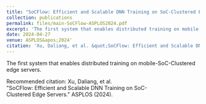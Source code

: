```yaml
---
title: "SoCFlow: Efficient and Scalable DNN Training on SoC-Clustered Edge Servers"
collection: publications
permalink: files/main-SoCFlow-ASPLOS2024.pdf
excerpt: 'The first system that enables distributed training on mobile-SoC-Clustered edge servers.'
date: 2024-04-27
venue: ASPLOS&apos;2024'
citation: 'Xu, Daliang, et al. &quot;SoCFlow: Efficient and Scalable DNN Training on SoC-Clustered Edge Servers.&quot; ASPLOS (2024).'
---
```

The first system that enables distributed training on mobile-SoC-Clustered edge servers.

Recommended citation: Xu, Daliang, et al. "SoCFlow: Efficient and Scalable DNN Training on SoC-Clustered Edge Servers." ASPLOS (2024).
